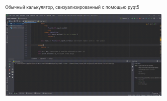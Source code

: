 Обычный калькулятор, свизуализированный с помощью pyqt5

![](https://github.com/AlinaZoloeva/liloxz/blob/main/pyqt5_calculator/20240207140531.gif)
